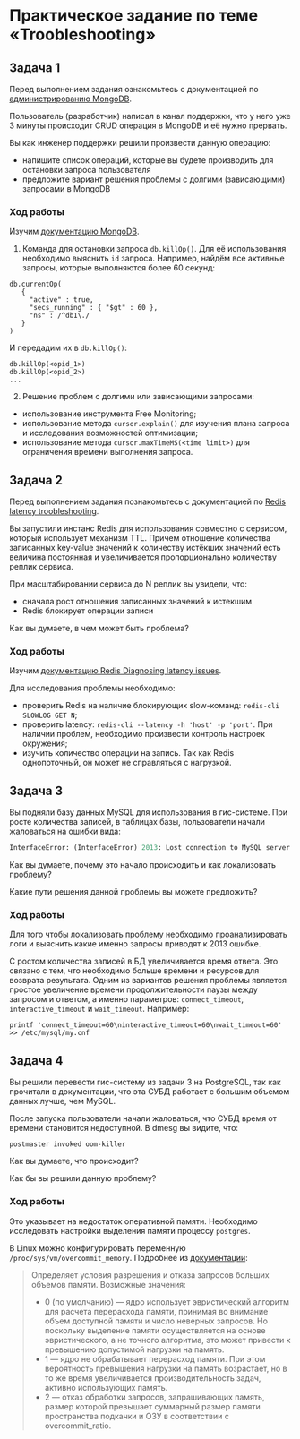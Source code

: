 # Практическое задание по теме «Troobleshooting»

## Задача 1

Перед выполнением задания ознакомьтесь с документацией по [администрированию MongoDB](https://docs.mongodb.com/manual/administration/).

Пользователь (разработчик) написал в канал поддержки, что у него уже 3 минуты происходит CRUD операция в MongoDB и её 
нужно прервать. 

Вы как инженер поддержки решили произвести данную операцию:
- напишите список операций, которые вы будете производить для остановки запроса пользователя
- предложите вариант решения проблемы с долгими (зависающими) запросами в MongoDB

### Ход работы

Изучим [документацию MongoDB](https://www.mongodb.com/docs/manual/administration/).

1. Команда для остановки запроса `db.killOp()`. Для её использования необходимо выяснить `id` запроса. Например, найдём все активные запросы, которые выполняются более 60 секунд:

```shell
db.currentOp(
   {
     "active" : true,
     "secs_running" : { "$gt" : 60 },
     "ns" : /^db1\./
   }
)
```

И передадим их в `db.killOp()`:  

```  
db.killOp(<opid_1>)
db.killOp(<opid_2>)
...
```

2. Решение проблем с долгими или зависающими запросами:

* использование инструмента Free Monitoring;
* использование метода `cursor.explain()` для изучения плана запроса и исследования возможностей оптимизации;
* использование метода `cursor.maxTimeMS(<time limit>)` для ограничения времени выполнения запроса.

## Задача 2

Перед выполнением задания познакомьтесь с документацией по [Redis latency troobleshooting](https://redis.io/topics/latency).

Вы запустили инстанс Redis для использования совместно с сервисом, который использует механизм TTL. 
Причем отношение количества записанных key-value значений к количеству истёкших значений есть величина постоянная и
увеличивается пропорционально количеству реплик сервиса. 

При масштабировании сервиса до N реплик вы увидели, что:
- сначала рост отношения записанных значений к истекшим
- Redis блокирует операции записи

Как вы думаете, в чем может быть проблема?
 
### Ход работы

Изучим [документацию Redis Diagnosing latency issues](https://redis.io/docs/reference/optimization/latency/).

Для исследования проблемы необходимо:

* проверить Redis на наличие блокирующих slow-команд: `redis-cli SLOWLOG GET N`; 
* проверить latency: `redis-cli --latency -h 'host' -p 'port'`. При наличии проблем, необходимо произвести контроль настроек окружения;
* изучить количество операции на запись. Так как Redis однопоточный, он может не справляться с нагрузкой. 

## Задача 3

Вы подняли базу данных MySQL для использования в гис-системе. При росте количества записей, в таблицах базы,
пользователи начали жаловаться на ошибки вида:
```python
InterfaceError: (InterfaceError) 2013: Lost connection to MySQL server during query u'SELECT..... '
```

Как вы думаете, почему это начало происходить и как локализовать проблему?

Какие пути решения данной проблемы вы можете предложить?

### Ход работы

Для того чтобы локализовать проблему необходимо проанализировать логи и выяснить какие именно запросы приводят к 2013 ошибке. 

С ростом количества записей в БД увеличивается время ответа. Это связано с тем, что необходимо больше времени и ресурсов для возврата результата. Одним из вариантов решения проблемы является простое увеличение времени продолжительности паузы между запросом и ответом, а именно параметров: `connect_timeout`, `interactive_timeout` и `wait_timeout`. Например:

```shell
printf 'connect_timeout=60\ninteractive_timeout=60\nwait_timeout=60' >> /etc/mysql/my.cnf
```

## Задача 4


Вы решили перевести гис-систему из задачи 3 на PostgreSQL, так как прочитали в документации, что эта СУБД работает с 
большим объемом данных лучше, чем MySQL.

После запуска пользователи начали жаловаться, что СУБД время от времени становится недоступной. В dmesg вы видите, что:

`postmaster invoked oom-killer`

Как вы думаете, что происходит?

Как бы вы решили данную проблему?

### Ход работы

Это указывает на недостаток оперативной памяти. Необходимо исследовать настройки выделения памяти процессу `postgres`.

В Linux можно конфигурировать переменную `/proc/sys/vm/overcommit_memory`. Подробнее из [документации](https://access.redhat.com/documentation/ru-ru/red_hat_enterprise_linux/6/html/performance_tuning_guide/s-memory-captun):

> Определяет условия разрешения и отказа запросов больших объемов памяти. Возможные значения:
> * 0 (по умолчанию) — ядро использует эвристический алгоритм для расчета перерасхода памяти, принимая во внимание объем доступной памяти и число неверных запросов. Но поскольку выделение памяти осуществляется на основе эвристического, а не точного алгоритма, это может привести к превышению допустимой нагрузки на память.
> * 1 — ядро не обрабатывает перерасход памяти. При этом вероятность превышения нагрузки на память возрастает, но в то же время увеличивается производительность задач, активно использующих память.
> * 2 — отказ обработки запросов, запрашивающих память, размер которой превышает суммарный размер памяти пространства подкачки и ОЗУ в соответствии с overcommit_ratio.
